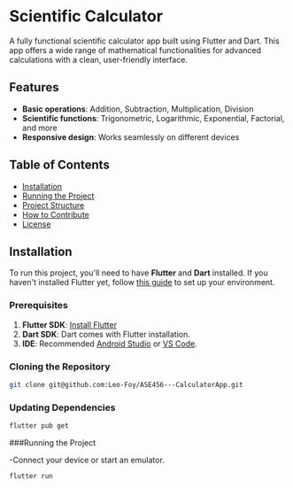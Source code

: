 # Scientific Calculator

A fully functional scientific calculator app built using Flutter and Dart. This app offers a wide range of mathematical functionalities for advanced calculations with a clean, user-friendly interface.

## Features

- **Basic operations**: Addition, Subtraction, Multiplication, Division
- **Scientific functions**: Trigonometric, Logarithmic, Exponential, Factorial, and more
- **Responsive design**: Works seamlessly on different devices

## Table of Contents

- [Installation](#installation)
- [Running the Project](#running-the-project)
- [Project Structure](#project-structure)
- [How to Contribute](#how-to-contribute)
- [License](#license)

## Installation

To run this project, you'll need to have **Flutter** and **Dart** installed. If you haven't installed Flutter yet, follow [this guide](https://flutter.dev/docs/get-started/install) to set up your environment.

### Prerequisites

1. **Flutter SDK**: [Install Flutter](https://flutter.dev/docs/get-started/install)
2. **Dart SDK**: Dart comes with Flutter installation.
3. **IDE**: Recommended [Android Studio](https://developer.android.com/studio) or [VS Code](https://code.visualstudio.com/).

### Cloning the Repository

```bash
git clone git@github.com:Leo-Foy/ASE456---CalculatorApp.git
```

### Updating Dependencies

```bash
flutter pub get
```

###Running the Project

-Connect your device or start an emulator.

```bash
flutter run
```

